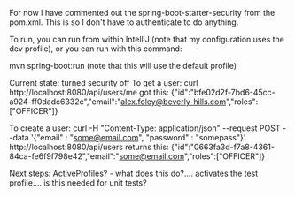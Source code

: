 For now I have commented out the spring-boot-starter-security from the pom.xml. This is so I don't have to authenticate to do anything.

To run, you can run from within IntelliJ (note that my configuration uses the dev profile), or you can run with this command:

mvn spring-boot:run (note that this will use the default profile)



Current state:
turned security off
To get a user:
curl http://localhost:8080/api/users/me
got this:
{"id":"bfe02d2f-7bd6-45cc-a924-ff0dadc6332e","email":"alex.foley@beverly-hills.com","roles":["OFFICER"]}

To create a user:
curl -H "Content-Type: application/json" --request POST --data '{"email" : "some@email.com", "password" : "somepass"}' http://localhost:8080/api/users
returns this:
{"id":"0663fa3d-f7a8-4361-84ca-fe6f9f798e42","email":"some@email.com","roles":["OFFICER"]}



Next steps:
ActiveProfiles? - what does this do?.... activates the test profile.... is this needed for unit tests?
